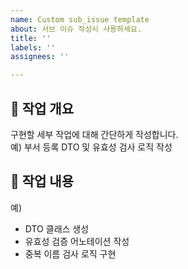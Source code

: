 ```yaml
---
name: Custom sub_issue template
about: 서브 이슈 작성시 사용하세요.
title: ''
labels: ''
assignees: ''

---
```


## 📝 작업 개요
구현할 세부 작업에 대해 간단하게 작성합니다.  
예) 부서 등록 DTO 및 유효성 검사 로직 작성

## 🔧 작업 내용
예)
- DTO 클래스 생성
- 유효성 검증 어노테이션 작성
- 중복 이름 검사 로직 구현
